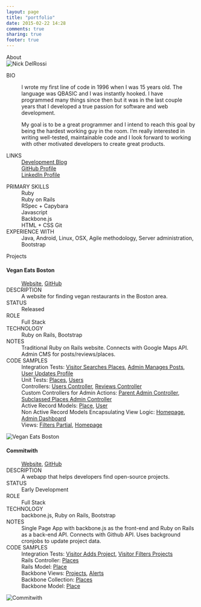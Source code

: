 ```yaml
---
layout: page
title: "portfolio"
date: 2015-02-22 14:28
comments: true
sharing: true
footer: true
---
```

<div class="portfolio-section-title">About</div>
<div class="row project">
  <div class="col-sm-3">
    <img class="img-responsive img-rounded" src="/images/avatar2.jpg" alt="Nick DelRossi">
  </div>
  <div class="col-sm-5">
    <dl>
      <dt>BIO</dt>
      <dd>
        <p>I wrote my first line of code in 1996 when I was 15 years old. 
          The language was QBASIC and I was instantly hooked. 
          I have programmed many things since then but it was in the last couple years that I developed a true passion for software and web development.
        </p>
        <p>
          My goal is to be a great programmer and I intend to reach this goal by being the hardest working guy in the room. 
          I’m really interested in writing well-tested, maintainable code and I look forward to working with other motivated developers to create great products. 
        </p>
      </dd>
      <dt>LINKS</dt>
      <dd>
        <a href="http://www.nickdelrossi.com">Development Blog</a><br>
        <a href="https://github.com/ndelrossi">GitHub Profile</a><br>
        <a href="https://www.linkedin.com/pub/nick-delrossi/7a/76/617">LinkedIn Profile</a><br>
      </dd>
    </dl>
  </div>
  <div class="col-sm-4">
    <dl>
      <dt>PRIMARY SKILLS</dt>
      <dd>
        Ruby<br>
        Ruby on Rails<br>
        RSpec + Capybara<br>
        Javascript<br>
        Backbone.js<br>
        HTML + CSS
        Git
      </dd>
      <dt>EXPERIENCE WITH</dt>
      <dd>Java, Android, Linux, OSX, Agile methodology, Server administration, Bootstrap</dd>
    </dl>
  </div>
</div>
<div class="portfolio-section-title">Projects</div>
<div class="row project">
  <div class="col-sm-5 col-sm-push-7">
    <h4>Vegan Eats Boston</h4>
    <dl>
      <dd>
        <a href="https://www.veganeatsboston.com">Website</a>,
        <a href="https://github.com/ndelrossi/vegan_eats_boston">GitHub</a>
      </dd>
      <dt>DESCRIPTION</dt>
      <dd>A website for finding vegan restaurants in the Boston area.</dd>
      <dt>STATUS</dt>
      <dd class="text-success">Released</dd>
      <dt>ROLE</dt>
      <dd>Full Stack</dd>
      <dt>TECHNOLOGY</dt>
      <dd>Ruby on Rails, Bootstrap</dd>
      <dt>NOTES</dt>
      <dd>Traditional Ruby on Rails website. Connects with Google Maps API. Admin CMS for posts/reviews/places.</dd>
      <dt>CODE SAMPLES</dt>
      <dd>Integration Tests: 
        <a href="https://github.com/ndelrossi/vegan_eats_boston/blob/master/spec/features/visitor_searches_places_spec.rb">Visitor Searches Places</a>, 
        <a href="https://github.com/ndelrossi/vegan_eats_boston/blob/master/spec/features/admin_manages_posts_spec.rb">Admin Manages Posts</a>, 
        <a href="https://github.com/ndelrossi/vegan_eats_boston/blob/master/spec/features/user_updates_profile_spec.rb">User Updates Profile</a> 
      </dd>
      <dd>Unit Tests: 
        <a href="https://github.com/ndelrossi/vegan_eats_boston/blob/master/spec/models/place_spec.rb">Places</a>, 
        <a href="https://github.com/ndelrossi/vegan_eats_boston/blob/master/spec/models/user_spec.rb">Users</a>
      </dd>
      <dd>Controllers: 
        <a href="https://github.com/ndelrossi/vegan_eats_boston/blob/master/app/controllers/users_controller.rb">Users Controller</a>, 
        <a href="https://github.com/ndelrossi/vegan_eats_boston/blob/master/app/controllers/reviews_controller.rb">Reviews Controller</a>
      </dd>
      <dd>Custom Controllers for Admin Actions: 
        <a href="https://github.com/ndelrossi/vegan_eats_boston/blob/master/app/controllers/admins_controller.rb">Parent Admin Controller</a>, 
        <a href="https://github.com/ndelrossi/vegan_eats_boston/blob/master/app/controllers/admin/places_controller.rb">Subclassed Places Admin Controller</a>
      </dd>
      <dd>Active Record Models: 
        <a href="https://github.com/ndelrossi/vegan_eats_boston/blob/master/app/models/place.rb">Place</a>, 
        <a href="https://github.com/ndelrossi/vegan_eats_boston/blob/master/app/models/user.rb">User</a>
      </dd>
      <dd>Non Active Record Models Encapsulating View Logic: 
        <a href="https://github.com/ndelrossi/vegan_eats_boston/blob/master/app/models/homepage.rb">Homepage</a>, 
        <a href="https://github.com/ndelrossi/vegan_eats_boston/blob/master/app/models/admin_dashboard.rb">Admin Dashboard</a>
      </dd>
      <dd>Views: 
        <a href="https://github.com/ndelrossi/vegan_eats_boston/blob/master/app/views/places/_filters.html.erb">Filters Partial</a>, 
        <a href="https://github.com/ndelrossi/vegan_eats_boston/blob/master/app/views/static_pages/home.html.erb">Homepage</a>
      </dd>
    </dl>
  </div>
  <div class="col-sm-7 col-sm-pull-5">
    <img class="img-responsive" src="/images/vegan_eats_boston1.png" alt="Vegan Eats Boston">
  </div>
</div>
<div class="row project">
  <div class="col-sm-5 col-sm-push-7">
    <h4>Commitwith</h4>
    <dl>
      <dd>
        <a href="http://www.commitwith.com">Website</a>,
        <a href="https://github.com/ndelrossi/commitwith">GitHub</a>
      </dd>
      <dt>DESCRIPTION</dt>
      <dd>A webapp that helps developers find open-source projects.</dd>
      <dt>STATUS</dt>
      <dd class="text-danger">Early Development</dd>
      <dt>ROLE</dt>
      <dd>Full Stack</dd>
      <dt>TECHNOLOGY</dt>
      <dd>backbone.js, Ruby on Rails, Bootstrap</dd>
      <dt>NOTES</dt>
      <dd>Single Page App with backbone.js as the front-end and Ruby on Rails as a back-end API. Connects with Github API. Uses background cronjobs to update project data.</dd>
      <dt>CODE SAMPLES</dt>
      <dd>Integration Tests: 
        <a href="https://github.com/ndelrossi/commitwith/blob/master/spec/features/visitor_adds_project_spec.rb">Visitor Adds Project</a>, 
        <a href="https://github.com/ndelrossi/commitwith/blob/master/spec/features/visitor_filters_projects_spec.rb">Visitor Filters Projects</a> 
      </dd>
      <dd>Rails Controller: 
        <a href="https://github.com/ndelrossi/commitwith/blob/master/app/controllers/projects_controller.rb">Places</a>
      </dd>
      <dd>Rails Model: 
        <a href="https://github.com/ndelrossi/commitwith/blob/master/app/models/project.rb">Place</a>
      </dd>
      <dd>Backbone Views: 
        <a href="https://github.com/ndelrossi/commitwith/blob/master/app/assets/javascripts/views/projects.js">Projects</a>, 
        <a href="https://github.com/ndelrossi/commitwith/blob/master/app/assets/javascripts/views/alerts.js">Alerts</a> 
      </dd>
      <dd>Backbone Collection: 
        <a href="https://github.com/ndelrossi/commitwith/blob/master/app/assets/javascripts/collections/projects.js">Places</a>
      </dd>
      <dd>Backbone Model: 
        <a href="https://github.com/ndelrossi/commitwith/blob/master/app/assets/javascripts/models/project.js">Place</a>
      </dd>
    </dl>
  </div>
  <div class="col-sm-7 col-sm-pull-5">
    <img class="img-responsive" src="/images/commitwith1.png" alt="Commitwith">
  </div>
</div>
